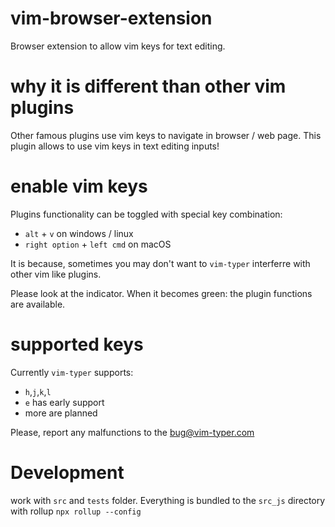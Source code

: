 # vim-browser-extension
Browser extension to allow vim keys for text editing.

# why it is different than other vim plugins
Other famous plugins use vim keys to navigate in browser / web page. This plugin allows to use vim keys in text editing inputs!

# enable vim keys
Plugins functionality can be toggled with special key combination:
- `alt` + `v` on windows / linux
- `right option` + `left cmd` on macOS

It is because, sometimes you may don't want to `vim-typer` interferre with other vim like plugins.

Please look at the indicator. When it becomes green: the plugin functions are available.

# supported keys
Currently `vim-typer` supports:
- `h`,`j`,`k`,`l`
- `e` has early support
- more are planned

Please, report any malfunctions to the bug@vim-typer.com

# Development

work with `src` and `tests` folder. Everything is bundled to the `src_js` directory with rollup `npx rollup --config`
